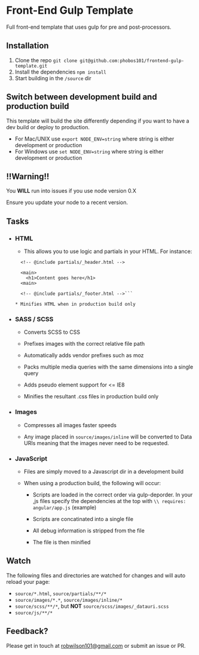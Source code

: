 # Front-End Gulp Template
Full front-end template that uses gulp for pre and post-processors.

## Installation
1. Clone the repo `git clone git@github.com:phobos101/frontend-gulp-template.git`
2. Install the dependencies `npm install`
3. Start building in the `/source` dir

## Switch between development build and production build
This template will build the site differently depending if you want to have a dev build or deploy to production.
* For Mac/UNIX use `export NODE_ENV=string` where string is either development or production
* For Windows use `set NODE_ENV=string` where string is either development or production

## !!Warning!!
You **WILL** run into issues if you use node version 0.X

Ensure you update your node to a recent version.

## Tasks
* ### **HTML**
  * This allows you to use logic and partials in your HTML. For instance:
  ```<body>
    <!-- @include partials/_header.html -->

    <main>
      <h1>Content goes here</h1>
    <main>

    <!-- @include partials/_footer.html -->```

  * Minifies HTML when in production build only

* ### **SASS / SCSS**
  * Converts SCSS to CSS

  * Prefixes images with the correct relative file path

  * Automatically adds vendor prefixes such as moz

  * Packs multiple media queries with the same
   dimensions into a single query

  * Adds pseudo element support for <= IE8

  * Minifies the resultant .css files in production build only


* ### Images
  * Compresses all images faster speeds

  * Any image placed in `source/images/inline` will be converted to Data URIs meaning that the images never need to be requested.

* ### JavaScript
  * Files are simply moved to a Javascript dir in a development build

  * When using a production build, the following will occur:
    * Scripts are loaded in the correct order via gulp-deporder. In your ,js files specify the dependencies at the top with `\\ requires: angular/app.js` (example)

    * Scripts are concatinated into a single file

    * All debug information is stripped from the file

    * The file is then minified

## Watch
The following files and directories are watched for changes and will auto reload your page:

* `source/*.html`, `source/partials/**/*`
* `source/images/*.*`, `source/images/inline/*`
* `source/scss/**/*`, but **NOT** `source/scss/images/_datauri.scss`
* `source/js/**/*`

## Feedback?
Please get in touch at robwilson101@gmail.com or submit an issue or PR.
